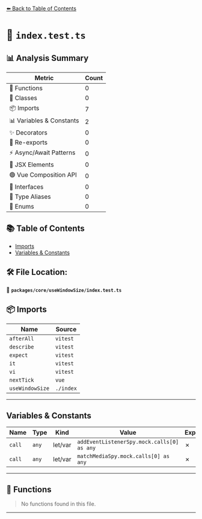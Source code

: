 [⬅️ Back to Table of Contents](../../../index.md)

# 📄 `index.test.ts`

## 📊 Analysis Summary

| Metric | Count |
|--------|-------|
| 🔧 Functions | 0 |
| 🧱 Classes | 0 |
| 📦 Imports | 7 |
| 📊 Variables & Constants | 2 |
| ✨ Decorators | 0 |
| 🔄 Re-exports | 0 |
| ⚡ Async/Await Patterns | 0 |
| 💠 JSX Elements | 0 |
| 🟢 Vue Composition API | 0 |
| 📐 Interfaces | 0 |
| 📑 Type Aliases | 0 |
| 🎯 Enums | 0 |

## 📚 Table of Contents

- [Imports](#imports)
- [Variables & Constants](#variables-constants)

## 🛠️ File Location:
📂 **`packages/core/useWindowSize/index.test.ts`**

## 📦 Imports

| Name | Source |
|------|--------|
| `afterAll` | `vitest` |
| `describe` | `vitest` |
| `expect` | `vitest` |
| `it` | `vitest` |
| `vi` | `vitest` |
| `nextTick` | `vue` |
| `useWindowSize` | `./index` |


---

## Variables & Constants

| Name | Type | Kind | Value | Exported |
|------|------|------|-------|----------|
| `call` | `any` | let/var | `addEventListenerSpy.mock.calls[0] as any` | ✗ |
| `call` | `any` | let/var | `matchMediaSpy.mock.calls[0] as any` | ✗ |


---

## 🔧 Functions

> No functions found in this file.


---